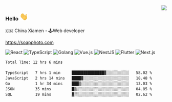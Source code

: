 <img align="right" src="https://github-readme-stats.vercel.app/api?username=yiiu&show_icons=false&bg_color=30,e96443,904e95&title_color=fff&text_color=fff" />

### Hello <img src="https://raw.githubusercontent.com/ABSphreak/ABSphreak/master/gifs/Hi.gif" width="26px" />
 
🇨🇳 China Xiamen・🕹Web developer

https://soapphoto.com

<p align="left"><img src="https://cdn.svgporn.com/logos/react.svg" alt="React" width="32" height="32"/> <img src="https://cdn.svgporn.com/logos/typescript-icon.svg" alt="TypeScript" width="32" height="32"/> <img src="https://cdn.svgporn.com/logos/gopher.svg" alt="Golang" width="32" height="32"/> <img src="https://cdn.svgporn.com/logos/vue.svg" alt="Vue.js" width="32" height="32"/> <img src="https://cdn.svgporn.com/logos/nestjs.svg" alt="NestJS" width="32" height="32"/> <img src="https://cdn.svgporn.com/logos/flutter.svg" alt="Flutter" width="32" height="32"/> <img src="https://cdn.svgporn.com/logos/nextjs-icon.svg" alt="Next.js" width="32" height="32"/></p>


<!--START_SECTION:waka-->

```txt
Total Time: 12 hrs 6 mins

TypeScript   7 hrs 1 min     ██████████████▓░░░░░░░░░░   58.02 %
JavaScript   2 hrs 14 mins   ████▓░░░░░░░░░░░░░░░░░░░░   18.48 %
Go           1 hr 34 mins    ███▒░░░░░░░░░░░░░░░░░░░░░   13.03 %
JSON         35 mins         █▒░░░░░░░░░░░░░░░░░░░░░░░   04.85 %
SQL          19 mins         ▓░░░░░░░░░░░░░░░░░░░░░░░░   02.62 %
```

<!--END_SECTION:waka-->

